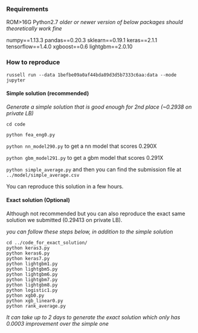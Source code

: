 ### Requirements

ROM>16G
Python2.7
*older or newer version of below packages should theoretically work fine*

numpy==1.13.3
pandas==0.20.3
sklearn==0.19.1
keras==2.1.1
tensorflow==1.4.0
xgboost==0.6
lightgbm==2.0.10


### How to reproduce
```
russell run --data 1befbe09a0af44bda89d3d5b7333c6aa:data --mode jupyter 

```

#### Simple solution (recommended)

*Generate a simple solution that is good enough for 2nd place (~0.2938 on private LB)*

`cd code`

`python fea_eng0.py`

`python nn_model290.py` to get a nn model that scores 0.290X

`python gbm_model291.py` to get a gbm model that scores 0.291X

`python simple_average.py` and then you can find the submission file at `../model/simple_average.csv`

You can reproduce this solution in a few hours.

#### Exact solution (Optional)

Although not recommended but you can also reproduce the exact same solution we submitted (0.29413 on private LB).

*you can follow these steps below, in addition to the simple solution*

```
cd ../code_for_exact_solution/
python keras3.py
python keras6.py
python keras7.py
python lightgbm1.py
python lightgbm5.py
python lightgbm6.py
python lightgbm7.py
python lightgbm8.py
python logistic1.py
python xgb0.py
python xgb_linear0.py
python rank_average.py
```

*It can take up to 2 days to generate the exact solution which only has 0.0003 improvement over the simple one*
